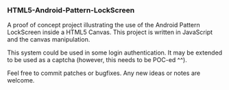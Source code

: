 ### HTML5-Android-Pattern-LockScreen
A proof of concept project illustrating the use of the Android Pattern LockScreen inside a HTML5 Canvas. This project is written in JavaScript and the canvas manipulation.

This system could be used in some login authentication. It may be extended to be used as a captcha (however, this needs to be POC-ed ^^).

Feel free to commit patches or bugfixes. Any new ideas or notes are welcome.
